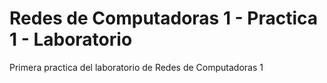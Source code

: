 # Redes de Computadoras 1 - Practica 1 - Laboratorio
Primera practica del laboratorio de Redes de Computadoras 1
